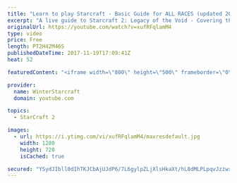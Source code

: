 ```yaml
---
title: "Learn to play Starcraft - Basic Guide for ALL RACES (updated 2017)"
excerpt: "A live guide to Starcraft 2: Legacy of the Void - Covering the basics and build orders for all of the races, and covering the important decisions to be made early in the game.  Not a step by step guide but a demonstration once you have the very basics of the units and races!"
originalUrl: https://youtube.com/watch?v=xufRFqlamM4
type: video
price: Free
length: PT2H42M46S
publishedDateTime: 2017-11-19T17:09:41Z
heat: 52

featuredContent: "<iframe width=\"800\" height=\"500\" frameborder=\"0\" src=\"https://www.youtube.com/embed/xufRFqlamM4\" allow=\"accelerometer; autoplay; encrypted-media; gyroscope; picture-in-picture\" allowfullscreen></iframe>"

provider:
  name: WinterStarcraft
  domain: youtube.com

topics:
  - StarCraft 2

images:
  - url: https://i.ytimg.com/vi/xufRFqlamM4/maxresdefault.jpg
    width: 1280
    height: 720
    isCached: true

secured: "YSydJIbll0dIhTKJCbAjUJdP6/7L6gylpZLjXlsHkaXt/hL8dMLPLpqvJzzwxATGy48uYhjIVnX19jP1ml7PCRVOH55xV98+sAvhoWNbomSsAT7ZSEvqHXMOKxpvEyDOaqh4iTJUkK8OUofif3N4xP4j7c1fqnVtlFkDw69cUjX1HDjkovCcqVmLsEuFs9lgvOgo+9emy38NxsP8gRBKemtR9n49SM/t5TT9Rq21+F+0sOrRQYQf3lGBUVALN3yQwgZJ7rapspU3Z5bA8EgdXzSC5DGkTjA4jl6nZEw+WmhqWnjH8G+d5jFllZ40ek9Xufsxeo2NAU/Qup2ktqp1ITxPBFHFC/QIBa1v/euu7+1uYHNP9KzX1P6ueVHn+rZFi5mlCDTwWwyNUrjpsI2fK5pZD8K78ijv1OO5KbM5ajv3Xxs/b7j0pj1GkI5y+vbe;jegIX63HohPrtaC66B8FqQ=="
---
```


